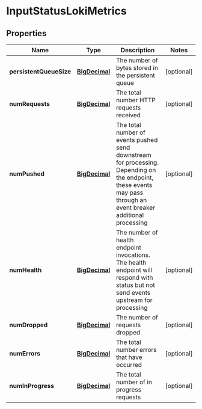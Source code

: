 # InputStatusLokiMetrics

## Properties
Name | Type | Description | Notes
------------ | ------------- | ------------- | -------------
**persistentQueueSize** | [**BigDecimal**](BigDecimal.md) | The number of bytes stored in the persistent queue |  [optional]
**numRequests** | [**BigDecimal**](BigDecimal.md) | The total number HTTP requests received |  [optional]
**numPushed** | [**BigDecimal**](BigDecimal.md) | The total number of events pushed send downstream for processing. Depending on the endpoint, these events may pass through an event breaker additional processing |  [optional]
**numHealth** | [**BigDecimal**](BigDecimal.md) | The number of health endpoint invocations. The health endpoint will respond with status but not send events upstream for processing |  [optional]
**numDropped** | [**BigDecimal**](BigDecimal.md) | The number of requests dropped |  [optional]
**numErrors** | [**BigDecimal**](BigDecimal.md) | The total number errors that have occurred |  [optional]
**numInProgress** | [**BigDecimal**](BigDecimal.md) | The total number of in progress requests |  [optional]
